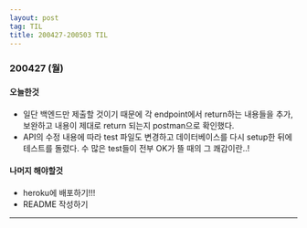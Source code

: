 ```yaml
---
layout: post
tag: TIL
title: 200427-200503 TIL
---
```


### 200427 (월)
#### 오늘한것
- 일단 백엔드만 제출할 것이기 때문에 각 endpoint에서 return하는 내용들을 추가, 보완하고 내용이 제대로 return 되는지 postman으로 확인했다.
- API의 수정 내용에 따라 test 파일도 변경하고 데이터베이스를 다시 setup한 뒤에 테스트를 돌렸다. 수 많은 test들이 전부 OK가 뜰 때의 그 쾌감이란..!
#### 나머지 해야할것
- heroku에 배포하기!!!
- README 작성하기

---

